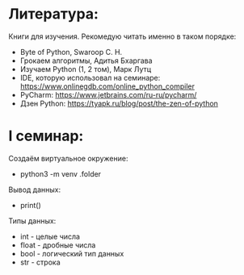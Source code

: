 # Литература:

Книги для изучения. Рекомедую читать именно в таком порядке:

- Byte of Python, Swaroop C. H.
- Грокаем алгоритмы, Адитья Бхаргава
- Изучаем Python (1, 2 том), Марк Лутц
- IDE, которую использовал на семинаре: https://www.onlinegdb.com/online_python_compiler
- PyCharm: https://www.jetbrains.com/ru-ru/pycharm/
- Дзен Python: https://tyapk.ru/blog/post/the-zen-of-python

# I семинар:

Создаём виртуальное окружение:

- python3 -m venv .folder 

Вывод данных:

- print()

Типы данных:

- int - целые числа
- float - дробные числа
- bool - логический тип данных
- str - строка
